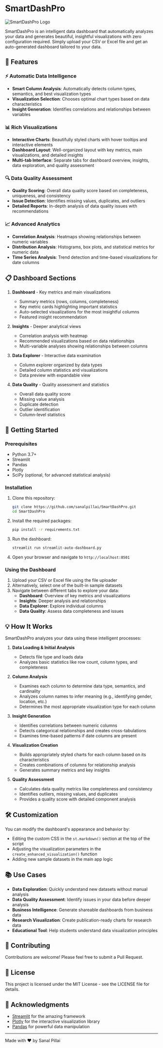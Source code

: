 # SmartDashPro

![SmartDashPro Logo](https://cdn-icons-png.flaticon.com/512/6295/6295417.png)

SmartDashPro is an intelligent data dashboard that automatically analyzes your data and generates beautiful, insightful visualizations with zero configuration required. Simply upload your CSV or Excel file and get an auto-generated dashboard tailored to your data.

## 🌟 Features

### ⚡ Automatic Data Intelligence
- **Smart Column Analysis**: Automatically detects column types, semantics, and best visualization types
- **Visualization Selection**: Chooses optimal chart types based on data characteristics
- **Insight Generation**: Identifies correlations and relationships between variables

### 📊 Rich Visualizations
- **Interactive Charts**: Beautifully styled charts with hover tooltips and interactive elements
- **Dashboard Layout**: Well-organized layout with key metrics, main visualizations, and detailed insights
- **Multi-tab Interface**: Separate tabs for dashboard overview, insights, data exploration, and quality assessment

### 🔍 Data Quality Assessment
- **Quality Scoring**: Overall data quality score based on completeness, uniqueness, and consistency
- **Issue Detection**: Identifies missing values, duplicates, and outliers
- **Detailed Reports**: In-depth analysis of data quality issues with recommendations

### 📈 Advanced Analytics
- **Correlation Analysis**: Heatmaps showing relationships between numeric variables
- **Distribution Analysis**: Histograms, box plots, and statistical metrics for numeric data
- **Time Series Analysis**: Trend detection and time-based visualizations for date columns

## 📋 Dashboard Sections

1. **Dashboard** - Key metrics and main visualizations
   - Summary metrics (rows, columns, completeness)
   - Key metric cards highlighting important statistics
   - Auto-selected visualizations for the most insightful columns
   - Featured insight recommendation

2. **Insights** - Deeper analytical views
   - Correlation analysis with heatmap
   - Recommended visualizations based on data relationships
   - Multi-variable analyses showing relationships between columns

3. **Data Explorer** - Interactive data examination
   - Column explorer organized by data types
   - Detailed column statistics and visualizations
   - Data preview with expandable view

4. **Data Quality** - Quality assessment and statistics
   - Overall data quality score
   - Missing value analysis
   - Duplicate detection
   - Outlier identification
   - Column-level statistics

## 🚀 Getting Started

### Prerequisites
- Python 3.7+
- Streamlit
- Pandas
- Plotly
- SciPy (optional, for advanced statistical analysis)

### Installation

1. Clone this repository:
   ```bash
   git clone https://github.com/sanalpillai/SmartDashPro.git
   cd SmartDashPro
   ```

2. Install the required packages:
   ```bash
   pip install -r requirements.txt
   ```

3. Run the dashboard:
   ```bash
   streamlit run streamlit-auto-dashboard.py
   ```

4. Open your browser and navigate to `http://localhost:8501`

### Using the Dashboard

1. Upload your CSV or Excel file using the file uploader
2. Alternatively, select one of the built-in sample datasets
3. Navigate between different tabs to explore your data:
   - **Dashboard**: Overview of key metrics and visualizations
   - **Insights**: Deeper analysis and relationships
   - **Data Explorer**: Explore individual columns
   - **Data Quality**: Assess data completeness and issues

## 💡 How It Works

SmartDashPro analyzes your data using these intelligent processes:

1. **Data Loading & Initial Analysis**
   - Detects file type and loads data
   - Analyzes basic statistics like row count, column types, and completeness

2. **Column Analysis**
   - Examines each column to determine data type, semantics, and cardinality
   - Analyzes column names to infer meaning (e.g., identifying gender, location, etc.)
   - Determines the most appropriate visualization type for each column

3. **Insight Generation**
   - Identifies correlations between numeric columns
   - Detects categorical relationships and creates cross-tabulations
   - Examines time-based patterns if date columns are present

4. **Visualization Creation**
   - Builds appropriately styled charts for each column based on its characteristics
   - Creates combinations of columns for relationship analysis
   - Generates summary metrics and key insights

5. **Quality Assessment**
   - Calculates data quality metrics like completeness and consistency
   - Identifies outliers, missing values, and duplicates
   - Provides a quality score with detailed component analysis

## 🛠️ Customization

You can modify the dashboard's appearance and behavior by:

- Editing the custom CSS in the `st.markdown()` section at the top of the script
- Adjusting the visualization parameters in the `create_enhanced_visualization()` function
- Adding new sample datasets in the main app logic

## 📚 Use Cases

- **Data Exploration**: Quickly understand new datasets without manual analysis
- **Data Quality Assessment**: Identify issues in your data before deeper analysis
- **Business Intelligence**: Generate shareable dashboards from business data
- **Research Visualization**: Create publication-ready charts for research data
- **Educational Tool**: Help students understand data visualization principles

## 🤝 Contributing

Contributions are welcome! Please feel free to submit a Pull Request.

## 📄 License

This project is licensed under the MIT License - see the LICENSE file for details.

## 🙏 Acknowledgments

- [Streamlit](https://streamlit.io/) for the amazing framework
- [Plotly](https://plotly.com/) for the interactive visualization library
- [Pandas](https://pandas.pydata.org/) for powerful data manipulation

---

Made with ❤️ by Sanal Pillai
